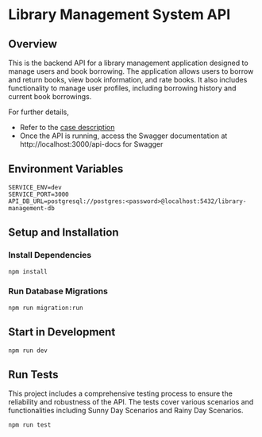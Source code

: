 # Library Management System API

## Overview
This is the backend API for a library management application designed to manage users and book borrowing. The application allows users to borrow and return books, view book information, and rate books. It also includes functionality to manage user profiles, including borrowing history and current book borrowings.

For further details, 
- Refer to the [case description](https://github.com/yusufbayrakdar/library-management-api/blob/master/Invent_Analytics_Backend_Developer_Case.pdf)
- Once the API is running, access the Swagger documentation at http://localhost:3000/api-docs for Swagger

## Environment Variables
```
SERVICE_ENV=dev
SERVICE_PORT=3000
API_DB_URL=postgresql://postgres:<password>@localhost:5432/library-management-db
```

## Setup and Installation
### Install Dependencies
```
npm install
```
### Run Database Migrations
```
npm run migration:run
```

## Start in Development
```
npm run dev
```

## Run Tests
This project includes a comprehensive testing process to ensure the reliability and robustness of the API. The tests cover various scenarios and functionalities including Sunny Day Scenarios and Rainy Day Scenarios.
```
npm run test
```
